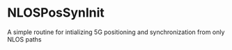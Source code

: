# NLOSPosSynInit
A simple routine for intializing 5G positioning and synchronization from only NLOS paths
